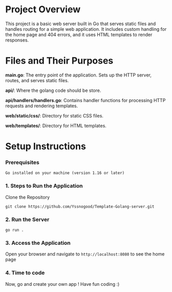 # Project Overview

This project is a basic web server built in Go that serves static files and handles routing for a simple web application. It includes custom handling for the home page and 404 errors, and it uses HTML templates to render responses.

# Files and Their Purposes
 <b>main.go</b>: The entry point of the application. Sets up the HTTP server, routes, and serves static files.

 <b>api/</b>: Where the golang code should be store.

<b>api/handlers/handlers.go</b>: Contains handler functions for processing HTTP requests and rendering templates.

<b>web/static/css/</b>: Directory for static CSS files.

<b>web/templates/</b>: Directory for HTML templates.

# Setup Instructions
###  Prerequisites
    Go installed on your machine (version 1.16 or later)
### 1. Steps to Run the Application
Clone the Repository

    git clone https://github.com/Yssnogood/Template-Golang-server.git


### 2. Run the Server
    go run .
### 3. Access the Application 
Open your browser and navigate to `http://localhost:8080` to see the home page

### 4. Time to code
Now, go and create your own app ! 
Have fun coding :)